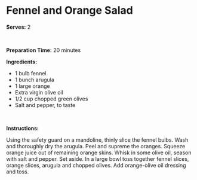 Fennel and Orange Salad
=======================

**Serves:** 2

 

**Preparation Time:** 20 minutes

**Ingredients:**

-   1 bulb fennel
-   1 bunch arugula
-   1 large orange
-   Extra virgin olive oil
-   1/2 cup chopped green olives
-   Salt and pepper, to taste

 

**Instructions:**

Using the safety guard on a mandoline, thinly slice the fennel bulbs. Wash and thoroughly dry the arugula. Peel and supreme the oranges. Squeeze orange juice out of remaining orange skins. Whisk in some olive oil, season with salt and pepper. Set aside. In a large bowl toss together fennel slices, orange slices, arugula and chopped olives. Add orange-olive oil dressing and toss.
